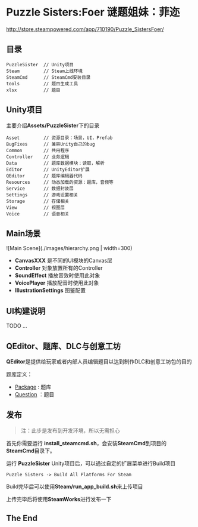 # Puzzle Sisters:Foer 谜题姐妹：菲迩

http://store.steampowered.com/app/710190/Puzzle_SistersFoer/

## 目录

```
PuzzleSister  // Unity项目
Steam         // Steam上线环境
SteamCmd      // SteamCmd安装目录
tools         // 题目生成工具
xlsx          // 题目
```

## Unity项目

主要介绍**Assets/PuzzleSister**下的目录

```
Asset         // 资源目录：场景，UI，Prefab
BugFixes      // 兼容Unity自己的bug
Common        // 共用程序
Controller    // 业务逻辑
Data          // 题库数据模块：读取，解析
Editor        // UnityEditor扩展
QEditor       // 题库编辑器代码
Resources     // 动态加载的资源：题库，音频等
Service       // 数据封装层
Settings      // 游戏设置相关
Storage       // 存储相关
View          // 视图层
Voice         // 语音相关
```

## Main场景

![Main Scene](./images/hierarchy.png | width=300)

* **CanvasXXX** 是不同的UI模块的Canvas层
* **Controller** 对象放置所有的Controller
* **SoundEffect** 播放音效时使用此对象
* **VoicePlayer** 播放配音时使用此对象
* **IllustrationSettings** 图鉴配置

## UI构建说明

TODO ...

## QEditor、题库、DLC与创意工坊

**QEditor**是提供给玩家或者内部人员编辑题目以达到制作DLC和创意工坊包的目的

题库定义：

* [Package](https://github.com/zzmingo/PuzzleSister/blob/develop/PuzzleSister/Assets/PuzzleSister/Data/Package.cs) : 题库
* [Question](https://github.com/zzmingo/PuzzleSister/blob/develop/PuzzleSister/Assets/PuzzleSister/Data/Question.cs) ：题目

## 发布

> 注：此步是发布到开发环境，所以无需担心

首先你需要运行 **install_steamcmd.sh**，会安装**SteamCmd**到项目的 **SteamCmd**目录下。

运行 **PuzzleSister** Unity项目后，可以通过自定的扩展菜单进行Build项目

```
Puzzle Sisters -> Build All Platforms For Steam
```

Build完毕后可以使用**Steam/run_app_build.sh**来上传项目

上传完毕后将使用**SteamWorks**进行发布一下

## The End